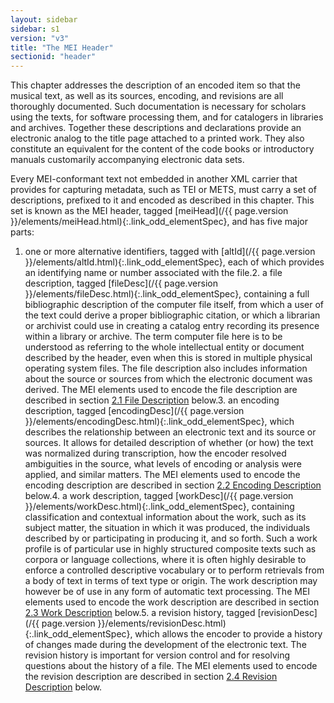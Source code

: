 ```yaml
---
layout: sidebar
sidebar: s1
version: "v3"
title: "The MEI Header"
sectionid: "header"
---
```




This chapter addresses the description of an encoded item so that the musical text,
as well as
its sources, encoding, and revisions are all thoroughly documented. Such documentation
is
necessary for scholars using the texts, for software processing them, and for catalogers
in
libraries and archives. Together these descriptions and declarations provide an electronic
analog to the title page attached to a printed work. They also constitute an equivalent
for the
content of the code books or introductory manuals customarily accompanying electronic
data
sets.

Every MEI-conformant text not embedded in another XML carrier that provides for capturing
metadata, such as TEI or METS, must carry a set of descriptions, prefixed to it and
encoded as
described in this chapter. This set is known as the MEI header, tagged [meiHead](/{{ page.version }}/elements/meiHead.html){:.link_odd_elementSpec}, and has five major parts:

1. one or more alternative identifiers, tagged with [altId](/{{ page.version }}/elements/altId.html){:.link_odd_elementSpec}, each of
which provides an identifying name or number associated with the file.2. a file description, tagged [fileDesc](/{{ page.version }}/elements/fileDesc.html){:.link_odd_elementSpec}, containing a full
bibliographic description of the computer file itself, from which a user of the text
could
derive a proper bibliographic citation, or which a librarian or archivist could use
in
creating a catalog entry recording its presence within a library or archive. The term
computer file here is to be understood as referring to the whole intellectual
entity or document described by the header, even when this is stored in multiple physical
operating system files. The file description also includes information about the source
or
sources from which the electronic document was derived. The MEI elements used to encode
the
file description are described in section <a class="link_ptr" title="File Description" href="/{{ page.version }}/guidelines/header.html#headerFileDescription">2.1 File Description</a> below.3. an encoding description, tagged [encodingDesc](/{{ page.version }}/elements/encodingDesc.html){:.link_odd_elementSpec}, which
describes the relationship between an electronic text and its source or sources. It
allows for
detailed description of whether (or how) the text was normalized during transcription,
how the
encoder resolved ambiguities in the source, what levels of encoding or analysis were
applied,
and similar matters. The MEI elements used to encode the encoding description are
described in
section 
<a class="link_ptr" title="Encoding Description" href="/{{ page.version }}/guidelines/header.html#headerEncodingDescription">2.2 Encoding Description</a> below.4. a work description, tagged [workDesc](/{{ page.version }}/elements/workDesc.html){:.link_odd_elementSpec}, containing
classification and contextual information about the work, such as its subject matter,
the
situation in which it was produced, the individuals described by or participating
in producing
it, and so forth. Such a work profile is of particular use in highly structured composite
texts such as corpora or language collections, where it is often highly desirable
to enforce a
controlled descriptive vocabulary or to perform retrievals from a body of text in
terms of
text type or origin. The work description may however be of use in any form of automatic
text
processing. The MEI elements used to encode the work description are described in
section 
<a class="link_ptr" title="Work Description" href="/{{ page.version }}/guidelines/header.html#headerWorkDescription">2.3 Work Description</a> below.5. a revision history, tagged [revisionDesc](/{{ page.version }}/elements/revisionDesc.html){:.link_odd_elementSpec}, which allows
the encoder to provide a history of changes made during the development of the electronic
text. The revision history is important for version control and for resolving
questions about the history of a file. The MEI elements used to encode the revision
description are described in section 
<a class="link_ptr" title="Revision Description" href="/{{ page.version }}/guidelines/header.html#headerRevisionDescription">2.4 Revision Description</a> below.








